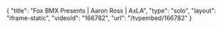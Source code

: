{
    "title": "Fox BMX Presents | Aaron Ross | AxLA",
    "type": "solo",
    "layout": "iframe-static",
    "videoId": "166782",
    "url": "\/tvpembed\/166782"
}